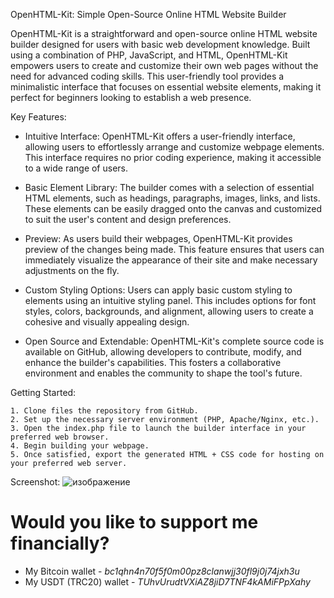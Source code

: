 OpenHTML-Kit: Simple Open-Source Online HTML Website Builder

OpenHTML-Kit is a straightforward and open-source online HTML website builder designed for users with basic web development knowledge. Built using a combination of PHP, JavaScript, and HTML, OpenHTML-Kit empowers users to create and customize their own web pages without the need for advanced coding skills. This user-friendly tool provides a minimalistic interface that focuses on essential website elements, making it perfect for beginners looking to establish a web presence.

Key Features:

- Intuitive Interface: OpenHTML-Kit offers a user-friendly interface, allowing users to effortlessly arrange and customize webpage elements. This interface requires no prior coding experience, making it accessible to a wide range of users.

- Basic Element Library: The builder comes with a selection of essential HTML elements, such as headings, paragraphs, images, links, and lists. These elements can be easily dragged onto the canvas and customized to suit the user's content and design preferences.

- Preview: As users build their webpages, OpenHTML-Kit provides preview of the changes being made. This feature ensures that users can immediately visualize the appearance of their site and make necessary adjustments on the fly.

- Custom Styling Options: Users can apply basic custom styling to elements using an intuitive styling panel. This includes options for font styles, colors, backgrounds, and alignment, allowing users to create a cohesive and visually appealing design.

- Open Source and Extendable: OpenHTML-Kit's complete source code is available on GitHub, allowing developers to contribute, modify, and enhance the builder's capabilities. This fosters a collaborative environment and enables the community to shape the tool's future.

Getting Started:

    1. Clone files the repository from GitHub.
    2. Set up the necessary server environment (PHP, Apache/Nginx, etc.).
    3. Open the index.php file to launch the builder interface in your preferred web browser.
    4. Begin building your webpage.
    5. Once satisfied, export the generated HTML + CSS code for hosting on your preferred web server.

Screenshot:
![изображение](https://github.com/SocolSRT/OpenHTML-Kit/assets/55624740/7f086a69-f406-462b-8f7e-c1b22733702f)

# Would you like to support me financially?
* My Bitcoin wallet - *bc1qhn4n70f5f0m00pz8clanwjj30fl9j0j74jxh3u*
* My USDT (TRC20) wallet - *TUhvUrudtVXiAZ8jiD7TNF4kAMiFPpXahy*
